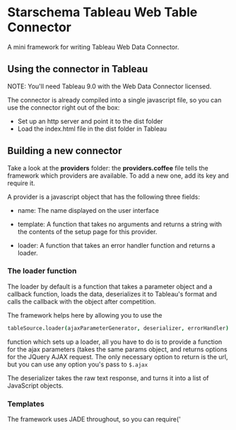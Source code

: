 # Starschema Tableau Web Table Connector

A mini framework for writing Tableau Web Data Connector.

## Using the connector in Tableau

NOTE: You'll need Tableau 9.0 with the Web Data Connector licensed.

The connector is already compiled into a single javascript file, so you
can use the connector right out of the box:

  - Set up an http server and point it to the dist folder
  - Load the index.html file in the dist folder in Tableau



## Building a new connector


Take a look at the __providers__ folder: the __providers.coffee__ file
tells the framework which providers are available. To add a new one, add
its key and require it.

A provider is a javascript object that has the following three fields:

  - name: The name displayed on the user interface

  - template: A function that takes no arguments and returns a string
    with the contents of the setup page for this provider.

  - loader: A function that takes an error handler function and returns
    a loader.

### The loader function

The loader by default is a function that takes a parameter object and a
callback function, loads the data, deserializes it to Tableau's format
and calls the callback with the object after competition.

The framework helps here by allowing you to use the

```coffee
tableSource.loader(ajaxParameterGenerator, deserializer, errorHandler)
```

function which sets up a loader, all you have to do is to provide a
function for the ajax parameters (takes the same params object, and
returns options for the JQuery AJAX request. The only necessary option
to return is the url, but you can use any option you's pass to ```$.ajax```

The deserializer takes the raw text response, and turns it into a list
of JavaScript objects.

### Templates

The framework uses JADE throughout, so you can require('<template path>')
them, and they get compiled into the resulting JavaScript by browserify.

To allow parameters to pass from the setup screen to the
ajaxParameterGenerator and the deserializer of the provider, add the
HTML data-attribute ```data-tableau-key="<name of the property>"```
to the inputs whose value you'd like to add to the parameters object
passed to these functions.


### Building the connector

```sh
./build.sh
```

This script runs browserify, resolves the imports and concatenates the
javascripts.

A full Grunt-based build is in the works.
